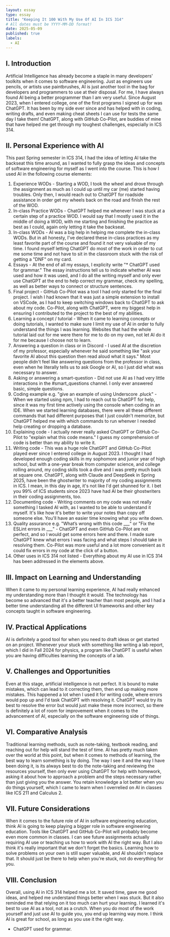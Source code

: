 ```yaml
---
layout: essay
type: essay
title: "Keeping It 100 With My Use Of AI In ICS 314"
# All dates must be YYYY-MM-DD format!
date: 2025-05-09
published: true
labels:
  - AI
---
```


## I. Introduction

Artificial Intelligence has already become a staple in many developers' toolkits when it comes to software engineering. Just as engineers use pencils, or artists use paintbrushes, AI is just another tool in the bag for developers and programmers to use at their disposal. For me, I have always found AI being a better programmer than I am very useful. Since August 2023, when I entered college, one of the first programs I signed up for was ChatGPT. It has been by my side ever since and has helped with in coding, writing drafts, and even making cheat sheets I can use for tests the same day I take them! ChatGPT, along with GitHub Co-Pilot, are buddies of mine that have helped me get through my toughest challenges, especially in ICS 314.

## II. Personal Experience with AI

This past Spring semester in ICS 314, I had the idea of letting AI take the backseat this time around, as I wanted to fully grasp the ideas and concepts of software engineering for myself as I went into the course. This is how I used AI in the following course elements:

1. Experience WODs - Starting a WOD, I took the wheel and drove through the assignment as much as I could up until my car (me) started having troubles. Only then, I would reach out to ChatGPT for roadside assistance in order get my wheels back on the road and finish the rest of the WOD.
2. In-class Practice WODs - ChatGPT helped me whenever I was stuck at a certain step of a practice WOD. I would say that I mostly used it in the middle of doing a WOD, with me starting and finishing the practice as best as I could, again only letting it take the backseat.
3. In-class WODs - AI was a big help in helping me complete the in-class WODs. But in all honesty, I've declared these in-class practices as my least favorite part of the course and found it not very valuable of my time. I found myself letting ChatGPT do most of the work in order to cut me some time and not have to sit in the classroom stuck with the risk of getting a "DNF" on my card.
4. Essays - At the end of all my essays, I explicity write "* ChatGPT used for grammar." The essay instructions tell us to indicate whether AI was used and how it was used, and I do all the writing myself and only ever use ChatGPT at the end to help correct my grammar, check my spelling, as well as better ways to connect or structure sentences.
5. Final project - GitHub Co-Pilot was a tool I had only started for the final project. I wish I had known that it was just a simple extension to install on VSCode, as I had to keep switching windows back to ChatGPT to ask about my code. Co-Pilot, along with ChatGPT, were my biggest help in ensuring I contributed to the project to the best of my abilities.
6. Learning a concept / tutorial - When it came to learning concepts or doing tutorials, I wanted to make sure I limit my use of AI in order to fully understand the things I was learning. Websites that had the whole tutorial laid out for me were there for me to do on my own, not let AI do it for me because I choose not to learn.
7. Answering a question in class or in Discord - I used AI at the discretion of my professor, especially whenever he said something like "ask your favorite AI about this question then read aloud what it says." Most people didn't feel like answering questions from the professor in class, even when he literally tells us to ask Google or AI, so I just did what was necessary to answer.
8. Asking or answering a smart-question - Did not use AI as I had very little interactions in the #smart_questions channel. I only ever answered basic, simple questions.
9. Coding example e.g. "give an example of using Underscore .pluck" - When we started using npm, I had to reach out to ChatGPT for help, since it was my first time actively using the console when coding in an IDE. When we started learning databases, there were all these different commands that had different purposes that I just couldn't memorize, but ChatGPT helped me with which commands to run whenver I needed help creating or dropping a database.
10. Explaining code - I actually never really asked ChatGPT or GitHub Co-Pilot to "explain what this code means." I guess my comprehension of code is better than my ability to write it.
11. Writing code - This was a huge role ChatGPT and GitHub Co-Pilot played ever since I entered college in August 2023. I thought I had developed enough coding skills in my sophomore and junior year of high school, but with a one-year break from computer science, and college rolling around, my coding skills took a dive and I was pretty much back at square one. ChatGPT, along with Claude and DeepSeek in Spring 2025, have been the ghostwriter to majority of my coding assignments in ICS. I mean, in this day in age, it's not like I'd get shunned for it. I bet you 99% of ICS students since 2023 have had AI be their ghostwriters in their coding assignments, too.
12. Documenting code - Writing comments on my code was not really something I tasked AI with, as I wanted to be able to understand it myself. It's like how it's better to write your notes than copy off someone else. You'll have an easier time knowing what you write down.
13. Quality assurance e.g. "What’s wrong with this code ___" or "Fix the ESLint errors in ___" - ChatGPT and even GitHub Co-Pilot are not perfect, and so I would get some errors here and there. I made sure ChatGPT knew what errors I was facing and what steps I should take in resolving them. Co-Pilot was more useful and a lot more convenient as it could fix errors in my code at the click of a button.
14. Other uses in ICS 314 not listed - Everything about my AI use in ICS 314 has been addressed in the elements above.

## III. Impact on Learning and Understanding

When it came to my personal learning experience, AI had really enhanced my understanding more than I thought it would. The technology has become so advanced that it's a better teacher than most people, and I had a better time understanding all the different UI frameworks and other key concepts taught in software engineering.

## IV. Practical Applications

AI is definitely a good tool for when you need to draft ideas or get started on an project. Whenever your stuck with something like writing a lab report, which I did in Fall 2024 for physics, a program like ChatGPT is useful when you are having difficulties learning the concepts of a lab.

## V. Challenges and Opportunities

Even at this stage, artificial intelligence is not perfect. It is bound to make mistakes, which can lead to it correcting them, then end up making more mistakes. This happened a lot when I used it for writing code, where errors would pop up and I'd task ChatGPT with resolving it. ChatGPT would try its best to resolve the error but would just make these more incorrect, so there is definitely a lot of room for improvement when it comes to the advancement of AI, especially on the software engineering side of things.

## VI. Comparative Analysis

Traditional learning methods, such as note-taking, textbook reading, and reaching out for help will stand the test of time. AI has pretty much taken over the world at this point, but when it comes to methods of learning, the best way to learn something is by doing. The way I see it and the way I have been doing it, is its always best to do the note-taking and reviewing the resources yourself, then only ever using ChatGPT for help with homework, asking it about how to approach a problem and the steps necessary rather than just giving you the answer. You retain knowledge a lot better when you do things yourself, which I came to learn when I overrelied on AI in classes like ICS 211 and Calculus 2.

## VII. Future Considerations

When it comes to the future role of AI in software engineering education, think AI is going to keep playing a bigger role in software engineering education. Tools like ChatGPT and GitHub Co-Pilot will probably become even more common in classes. I can see future assignments actually requiring AI use or teaching us how to work with AI the right way. But I also think it's really important that we don't forget the basics. Learning how to solve problems on your own is still super valuable, and AI shouldn't replace that. It should just be there to help when you're stuck, not do everything for you.

## VIII. Conclusion

Overall, using AI in ICS 314 helped me a lot. It saved time, gave me good ideas, and helped me understand things better when I was stuck. But it also reminded me that relying on it too much can hurt your learning. I learned it's best to use AI as a tool, not as a crutch. When you do most of the work yourself and just use AI to guide you, you end up learning way more. I think AI is great for school, as long as you use it the right way.

* ChatGPT used for grammar.
